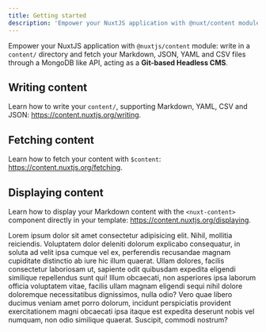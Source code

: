 ```yaml
---
title: Getting started
description: 'Empower your NuxtJS application with @nuxt/content module: write in a content/ directory and fetch your Markdown, JSON, YAML and CSV files through a MongoDB like API, acting as a Git-based Headless CMS.'
---
```


Empower your NuxtJS application with `@nuxtjs/content` module: write in a `content/` directory and fetch your Markdown, JSON, YAML and CSV files through a MongoDB like API, acting as a **Git-based Headless CMS**.

## Writing content

Learn how to write your `content/`, supporting Markdown, YAML, CSV and JSON: https://content.nuxtjs.org/writing.

## Fetching content

Learn how to fetch your content with `$content`: https://content.nuxtjs.org/fetching.

## Displaying content

Learn how to display your Markdown content with the `<nuxt-content>` component directly in your template: https://content.nuxtjs.org/displaying.

Lorem ipsum dolor sit amet consectetur adipisicing elit. Nihil, mollitia reiciendis. Voluptatem dolor deleniti dolorum explicabo consequatur, in soluta ad velit ipsa cumque vel ex, perferendis recusandae magnam cupiditate distinctio ab iure hic illum quaerat. Ullam dolores, facilis consectetur laboriosam ut, sapiente odit quibusdam expedita eligendi similique repellendus sunt qui! Illum obcaecati, non asperiores ipsa laborum officia voluptatem vitae, facilis ullam magnam eligendi sequi nihil dolore doloremque necessitatibus dignissimos, nulla odio? Vero quae libero ducimus veniam amet porro dolorum, incidunt perspiciatis provident exercitationem magni obcaecati ipsa itaque est expedita deserunt nobis vel numquam, non odio similique quaerat. Suscipit, commodi nostrum?
